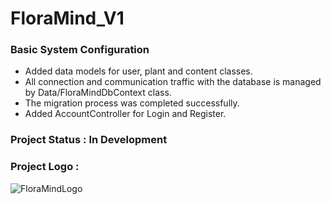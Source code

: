 # FloraMind_V1


### Basic System Configuration
- Added data models for user, plant and content classes.
- All connection and communication traffic with the database is managed by Data/FloraMindDbContext class.
- The migration process was completed successfully.
- Added AccountController for Login and Register.


### Project Status : In Development


### Project Logo :

![FloraMindLogo](https://github.com/user-attachments/assets/acc17669-159c-492a-8d28-a76fadbd2bdb)
